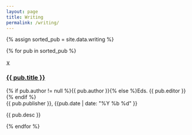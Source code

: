 ```yaml
---
layout: page
title: Writing
permalink: /writing/
---
```


{% assign sorted_pub = site.data.writing %}

{% for pub in sorted_pub  %}
<div id="publication{{ forloop.index }}" class="publication">
	<a class="accordion-toggle" data-toggle="collapse" data-text-swap="&and;" href="#desc{{ forloop.index }}">&or;</a>
	<h3><a href="{{ pub.url }}">{{ pub.title }}</a></h3>
	<p class="about">{% if pub.author != null %}{{ pub.author }}{% else %}Eds. {{ pub.editor }}{% endif %}<br />{{ pub.publisher }}, {{pub.date | date: "%Y %b %d" }}</p>
	<div id="#desc{{ forloop.index }}" class="accordion-body collapse">
		<p>{{ pub.desc }}</p>
	</div>
</div>
{% endfor %}